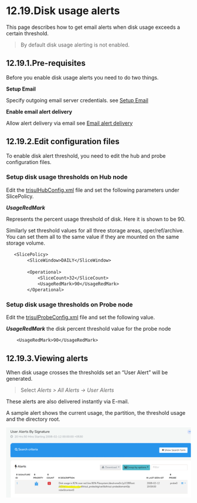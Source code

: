 # 12.19.Disk usage alerts

This page describes how to get email alerts when disk usage exceeds a
certain threshold.

> By default disk usage alerting is not enabled.

## 12.19.1.Pre-requisites

Before you enable disk usage alerts you need to do two things.

**Setup Email**

Specify outgoing email server credentials. see [Setup Email](/docs/ug/reports/emailsettings.html)

**Enable email alert delivery**

Allow alert delivery via email see [Email alert delivery](/docs/ug/alerts/email_settings.html#basic_steps_to_enable_email_alerts)

## 12.19.2.Edit configuration files

To enable disk alert threshold, you need to edit the hub and probe configuration files.

### Setup disk usage thresholds on Hub node

Edit the [trisulHubConfig.xml](/docs/ref/trisulhubconfig.html) file and set the following parameters under SlicePolicy.

***UsageRedMark*** 

Represents the percent usage threshold of disk. Here it is shown to be
90.

Similarly set threshold values for all three storage areas, oper/ref/archive. You can set them all to the same value if they are mounted on the same storage volume.

```language-xml
   <SlicePolicy>
        <SliceWindow>DAILY</SliceWindow>

        <Operational>
            <SliceCount>32</SliceCount>
            <UsageRedMark>90</UsageRedMark>
        </Operational>
```

### Setup disk usage thresholds on Probe node

Edit the [trisulProbeConfig.xml](/docs/ref/trisulconfig.html) file and set the following value.

***UsageRedMark***
the disk percent threshold value for the probe node

```language-xml
    <UsageRedMark>90</UsageRedMark>
```

## 12.19.3.Viewing alerts

When disk usage crosses the thresholds set an “User Alert” will be
generated.

> Select *Alerts \> All Alerts -\> User Alerts*

These alerts are also delivered instantly via E-mail.

A sample alert shows the current usage, the partition, the threshold
usage and the directory root.

![](images/diskalerts.png)
